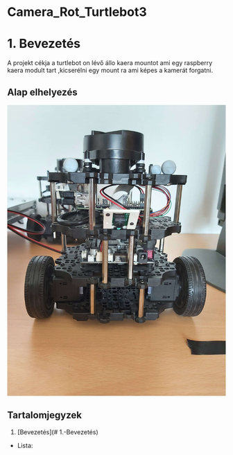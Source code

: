 # Camera_Rot_Turtlebot3

# 1. Bevezetés

A projekt cékja a turtlebot on lévő állo kaera mountot ami egy raspberry kaera modult tart ,kicserélni egy mount ra ami képes a kamerát forgatni.

[//]: # (Image References)

[image1]: ./assets/20230418_095734.jpg "Alap"

## Alap elhelyezés

 ![alt text][image1] 
## Tartalomjegyzek

 1. [Bevezetés](# 1.-Bevezetés)
 
* Lista:
 ```markdown
   
